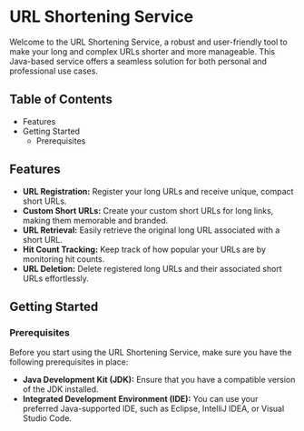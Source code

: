 # URL Shortening Service


Welcome to the URL Shortening Service, a robust and user-friendly tool to make your long and complex URLs shorter and more manageable. This Java-based service offers a seamless solution for both personal and professional use cases.

## Table of Contents

- Features
- Getting Started
  - Prerequisites
  
## Features

- **URL Registration:** Register your long URLs and receive unique, compact short URLs. 
- **Custom Short URLs:** Create your custom short URLs for long links, making them memorable and branded.
- **URL Retrieval:** Easily retrieve the original long URL associated with a short URL.
- **Hit Count Tracking:** Keep track of how popular your URLs are by monitoring hit counts.
- **URL Deletion:** Delete registered long URLs and their associated short URLs effortlessly.

## Getting Started

### Prerequisites

Before you start using the URL Shortening Service, make sure you have the following prerequisites in place:

- **Java Development Kit (JDK):** Ensure that you have a compatible version of the JDK installed.
- **Integrated Development Environment (IDE):** You can use your preferred Java-supported IDE, such as Eclipse, IntelliJ IDEA, or Visual Studio Code.

